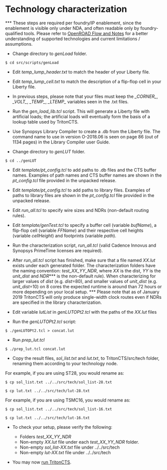 # Technology characterization

*** These steps are required per foundry/IP enablement, since the enablement is visible only under NDA, and often readable only by foundry-qualified tools. Please refer to [OpenROAD Flow and Notes](https://theopenroadproject.org/wp-content/uploads/2018/12/OpenROAD_Flow_and_Notes_Nov2018-v1p0-1.pdf) for a better understanding of supported technologies and current limitations / assumptions.

- Change directory to _genLoad_ folder.
```
$ cd src/scripts/genLoad
```

- Edit _temp_lump_header.txt_ to match the header of your Liberty file.

- Edit _temp_lump_cell.txt_ to match the description of a flip-flop cell in your Liberty file.

- In previous steps, please note that your files must keep the _\_CORNER\__, _\_VOLT\__, _\_TEMP\__, _\_LTEMP\__ variables seen in the .txt files. 

- Run the _gen_load_lib.tcl_ script. This will generate a Liberty file with artificial loads; the artificial loads will eventually form the basis of a lookup table used by TritonCTS.

- Use Synopsys Library Compiler to create a .db from the Liberty file.  The command name to use in version O-2018.06 is seen on page 86 (out of 1134 pages) in the Library Compiler user Guide.

- Change directory to _genLUT_ folder.

```
$ cd ../genLUT
```

 - Edit _template/pt_config.tcl_ to add paths to .db files and the CTS buffer names.  Examples of path names and CTS buffer names are shown in the _pt_config.tcl_ file provided in the unpacked release.
 
 - Edit _template/pt_config.tcl_ to add paths to library files.  Examples of paths to library files are shown in the _pt_config.tcl_ file provided in the unpacked release.
 
 - Edit _run_all.tcl_ to specify wire sizes and NDRs (non-default routing rules).
 
 - Edit _template/genTest.tcl_ to specify a buffer cell (variable _bufName_), a flip-flop cell (variable _FFName_) and their respective cell heights (variable _cellHeight_) and footprints (variable _path_).
 
 - Run the characterization script, _run_all.tcl_ (valid Cadence Innovus and Synopsys PrimeTime licenses are required).

- After _run_all.tcl_ script has finished, make sure that a file named _XX.lut_ exists under each generated folder. The characterization folders have the naming convention: _test_XX_YY_NDR_, where _XX_ is the dist, _YY_ is the _unit_dist_ and _NDR_*** is the non-default rule). When characterizing for larger values of _dist_ (e.g. _dist_=80), and smaller values of _unit_dist_ (e.g. _unit_dist_=10) on 8 cores the expected runtime is around than 72 hours or more depending on your local setup.
*** Please note that as of January 2019 TritonCTS will only produce single-width clock routes even if NDRs are specified in the library characterization.

- Edit variable _lutList_ in _genLUTOPt2.tcl_ with the paths of the _XX.lut_ files

- Run the _genLUTOPt2.tcl_ script:

```
$ ./genLUTOPt2.tcl > concat.lut
```

- Run _prep_lut.tcl_
```
$ ./prep_lut.tcl concat.lut
```

- Copy the result files, _sol_list.txt_ and _lut.txt_, to TritonCTS/src/tech folder, renaming them according to your technology node.

For example, if you are using ST28, you would rename as:
```
$ cp sol_list.txt ../../src/tech/sol_list-28.txt
```
```
$ cp lut.txt ../../src/tech/lut-28.txt
```

For example, if you are using TSMC16, you would rename as:
```
$ cp sol_list.txt ../../src/tech/sol_list-16.txt
```
```
$ cp lut.txt ../../src/tech/lut-16.txt
```

- To check your setup, please verify the following:
    *   Folders _test_XX_YY_NDR_
    *   Non-empty _XX.lut_ file under each _test_XX_YY_NDR_ folder.
    *   Non-empty _sol_list-XX.txt_ file under ../../src/tech
    *   Non-empty _lut-XX.txt_ file under ../../src/tech

- You may now [run TritonCTS]().
